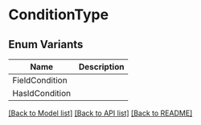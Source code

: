 # ConditionType

## Enum Variants

| Name | Description |
|---- | -----|
| FieldCondition |  |
| HasIdCondition |  |

[[Back to Model list]](../README.md#documentation-for-models) [[Back to API list]](../README.md#documentation-for-api-endpoints) [[Back to README]](../README.md)


